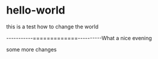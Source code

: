 # hello-world
this is a test
how to change the world

-----------=============----------What a nice evening

some more changes
